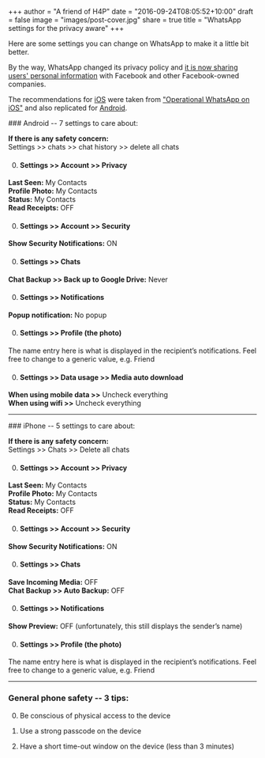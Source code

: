 +++
author = "A friend of H4P"
date = "2016-09-24T08:05:52+10:00"
draft = false
image = "images/post-cover.jpg"
share = true
title = "WhatsApp settings for the privacy aware"
+++

Here are some settings you can change on WhatsApp to make it a little bit better. <!--more-->

By the way, WhatsApp changed its privacy policy and [it is now sharing users' personal information](https://hackforprivacy.org/post/whatsapp.html) with Facebook and other Facebook-owned companies.

The recommendations for [iOS](#ios) were taken from ["Operational WhatsApp on iOS"](https://medium.com/@thegrugq/operational-whatsapp-on-ios-ce9a4231a034#.8hw8ec6ob) and also replicated for [Android](#android).

<a name="android" />
### Android -- 7 settings to care about:

**If there is any safety concern:**<br>
Settings >> chats >> chat history >> delete all chats

0. #### Settings >> Account >> Privacy
**Last Seen:** My Contacts <br>
**Profile Photo:** My Contacts <br>
**Status:** My Contacts <br>
**Read Receipts:** OFF <br>

0. #### Settings >> Account >> Security
**Show Security Notifications:** ON

0. #### Settings >> Chats
**Chat Backup >> Back up to Google Drive:** Never

0. #### Settings >> Notifications
**Popup notification:** No popup

0. #### Settings >> Profile (the photo)
The name entry here is what is displayed in the recipient’s notifications. Feel free to change to a generic value, e.g. Friend

0. #### Settings >> Data usage  >> Media auto download
**When using mobile data >>** Uncheck everything <br>
**When using wifi >>** Uncheck everything

---
<a name="ios" />
### iPhone -- 5 settings to care about:

**If there is any safety concern:**<br>
Settings >> Chats >>  Delete all chats

0. #### Settings >> Account >> Privacy
**Last Seen:** My Contacts <br>
**Profile Photo:** My Contacts <br>
**Status:** My Contacts <br>
**Read Receipts:** OFF<br>

0. #### Settings >> Account >> Security
**Show Security Notifications:** ON

0. #### Settings >> Chats
**Save Incoming Media:** OFF <br>
**Chat Backup >> Auto Backup:** OFF<br>

0. #### Settings >> Notifications
**Show Preview:** OFF (unfortunately, this still displays the sender’s name)

0. #### Settings >> Profile (the photo)
The name entry here is what is displayed in the recipient’s notifications. Feel free to change to a generic value, e.g. Friend

---

### General phone safety -- 3 tips:

0. Be conscious of physical access to the device

0. Use a strong passcode on the device

0. Have a short time-out window on the device (less than 3 minutes)